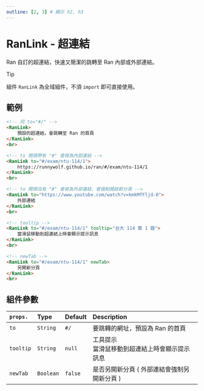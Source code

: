 ```yaml
---
outline: [2, 3] # 顯示 h2, h3
---
```


# RanLink - 超連結
Ran 自訂的超連結，快速又簡潔的跳轉至 Ran 內部或外部連結。

> [!TIP]
> 組件 `RanLink` 為全域組件，不須 `import` 即可直接使用。

## 範例
```html
<!-- 同 to="#/" -->
<RanLink>
	預設的超連結，會跳轉至 Ran 的首頁
</RanLink>
<br>

<!-- to 開頭帶有 "#" 會視為內部連結 -->
<RanLink to="#/exam/ntu-114/1">
	https://runnywolf.github.io/ran/#/exam/ntu-114/1
</RanLink>
<br>

<!-- to 開頭沒有 "#" 會視為外部連結，會強制開啟新分頁 -->
<RanLink to="https://www.youtube.com/watch?v=kmkMfFljd-0">
	外部連結
</RanLink>
<br>

<!-- tooltip -->
<RanLink to="#/exam/ntu-114/1" tooltip="台大 114 第 1 題">
	當滑鼠移動到超連結上時會顯示提示訊息
</RanLink>
<br>

<!-- newTab -->
<RanLink to="#/exam/ntu-114/1" newTab>
	另開新分頁
</RanLink>
<br>
```

## 組件參數
| `props.` | Type | Default | Description |
| :- | :- | :- | :- |
| `to` | `String` | `#/` | 要跳轉的網址，預設為 Ran 的首頁 |
| `tooltip` | `String` | `null` | 工具提示<br>當滑鼠移動到超連結上時會顯示提示訊息 |
| `newTab` | `Boolean` | `false` | 是否另開新分頁 ( 外部連結會強制另開新分頁 ) |
